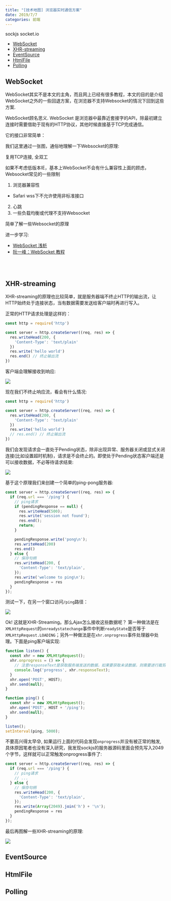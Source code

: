 ```yaml
---
title: "[技术地图] 浏览器实时通信方案"
date: 2019/7/7
categories: 前端
---
```


sockjs
socket.io

<!-- TOC -->

- [WebSocket](#websocket)
- [XHR-streaming](#xhr-streaming)
- [EventSource](#eventsource)
- [HtmlFile](#htmlfile)
- [Polling](#polling)

<!-- /TOC -->

## WebSocket

WebSocket其实不是本文的主角，而且网上已经有很多教程，本文的目的是介绍WebSocket之外的一些回退方案，在浏览器不支持Websocket的情况下回到这些方案.

WebSocket顾名思义. WebSocket 是浏览器中最靠近套接字的API，除最初建立连接时需要借助于现有的HTTP协议，其他时候直接基于TCP完成通信。

它的接口非常简单：

我们这里通过一张图，通俗地理解一下Websocket的原理:

复用TCP连接, 全双工

如果不考虑低版本IE，基本上WebSocket不会有什么兼容性上面的顾虑，Websocket常见的一些限制

1. 浏览器兼容性
  - Safari wss下不允许使用非标准接口
2. 心跳
3. 一些负载均衡或代理不支持Websocket

简单了解一些Websocket的原理

进一步学习:

- [WebSocket 浅析](https://mp.weixin.qq.com/s/7aXMdnajINt0C5dcJy2USg?)
- [阮一峰：WebSocket 教程](http://www.ruanyifeng.com/blog/2017/05/websocket.html)

<br>
<br>

## XHR-streaming

XHR-streaming的原理也比较简单，就是服务器端不终止HTTP的输出流，让HTTP始终处于连接状态，当有数据需要发送给客户端时再进行写入。

正常的HTTP请求处理是这样的：

```js
const http = require('http')

const server = http.createServer((req, res) => {
  res.writeHead(200, {
    'Content-Type': 'text/plain'
  })
  res.write('hello world')
  res.end() // 终止输出流
})
```

客户端会理解接收到响应:

![](/images/sockjs/http-req.png)

现在我们不终止响应流，看会有什么情况:

```js
const http = require('http')

const server = http.createServer((req, res) => {
  res.writeHead(200, {
    'Content-Type': 'text/plain'
  })
  res.write('hello world')
  // res.end() // 终止输出流
})
```

我们会发现请求会一直处于Pending状态，除非出现异常、服务器关闭或显式关闭连接(比如设置超时机制)，请求是不会终止的。即使处于Pending状态客户端还是可以接收数据，不必等待请求结束:

![](/images/sockjs/http-pending-req.png)

基于这个原理我们来创建一个简单的ping-pong服务器:

```js
const server = http.createServer((req, res) => {
  if (req.url === '/ping') {
    // ping请求
    if (pendingResponse == null) {
      res.writeHead(500);
      res.write('session not found');
      res.end();
      return;
    }

    pendingResponse.write('pong\n');
    res.writeHead(200)
    res.end()
  } else {
    // 保存句柄
    res.writeHead(200, {
      'Content-Type': 'text/plain',
    });
    res.write('welcome to ping\n');
    pendingResponse = res
  }
});
```

测试一下，在另一个窗口访问`/ping`路径：

![](/images/sockjs/http-stream-ping.png)

Ok! 这就是XHR-Streaming。那么Ajax怎么接收这些数据呢？ 第一种做法是在`XMLHttpRequest`的`onreadystatechange`事件中判断`readyState`是否等于`XMLHttpRequest.LOADING`；另外一种做法是在`xhr.onprogress`事件处理器中处理。下面是ping客户端实现:

```js
function listen() {
  const xhr = new XMLHttpRequest();
  xhr.onprogress = () => {
    // 注意responseText是获取服务端发送的数据，如果要获取未读数据，则需要进行裁剪
    console.log('progress', xhr.responseText);
  }
  xhr.open('POST', HOST);
  xhr.send(null);
}

function ping() {
  const xhr = new XMLHttpRequest();
  xhr.open('POST', HOST + '/ping');
  xhr.send(null);
}

listen();
setInterval(ping, 5000);
```

不要高兴得太早😰, 如果运行上面的代码会发现`onprogress`并没有被正常的触发, 具体原因笔者也没有深入研究，我发现sockjs的服务器源码里面会预先写入2049个字节，这样就可以正常触发onprogress事件了:

```js
const server = http.createServer((req, res) => {
  if (req.url === '/ping') {
    // ping请求
    // ...
  } else {
    // 保存句柄
    res.writeHead(200, {
      'Content-Type': 'text/plain',
    });
    res.write(Array(2049).join('h') + '\n');
    pendingResponse = res
  }
});
```

最后再图解一些XHR-streaming的原理:

![](/images/sockjs/xhr-stream.png)

## EventSource
## HtmlFile
## Polling
